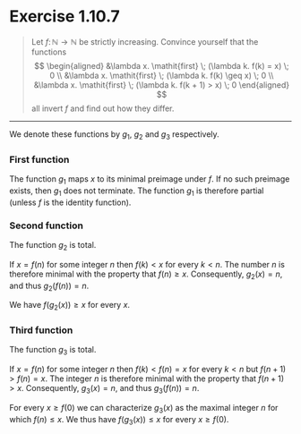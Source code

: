 # Exercise 1.10.7

> Let $f \colon \mathbb{N} \to \mathbb{N}$ be strictly increasing.
> Convince yourself that the functions
> $$
>   \begin{aligned}
>     &\lambda x. \mathit{first} \; (\lambda k. f(k) = x)     \; 0 \\
>     &\lambda x. \mathit{first} \; (\lambda k. f(k) \geq x)  \; 0 \\
>     &\lambda x. \mathit{first} \; (\lambda k. f(k + 1) > x) \; 0
>   \end{aligned}
> $$
> all invert $f$ and find out how they differ.

---

We denote these functions by $g_1$, $g_2$ and $g_3$ respectively.

### First function

The function $g_1$ maps $x$ to its minimal preimage under $f$.
If no such preimage exists, then $g_1$ does not terminate.
The function $g_1$ is therefore partial (unless $f$ is the identity function).

### Second function

The function $g_2$ is total.

If $x = f(n)$ for some integer $n$ then $f(k) < x$ for every $k < n$.
The number $n$ is therefore minimal with the property that $f(n) \geq x$.
Consequently, $g_2(x) = n$, and thus $g_2(f(n)) = n$.

We have $f(g_2(x)) \geq x$ for every $x$.

### Third function

The function $g_3$ is total.

If $x = f(n)$ for some integer $n$ then $f(k) < f(n) = x$ for every $k < n$ but $f(n + 1) > f(n) = x$.
The integer $n$ is therefore minimal with the property that $f(n + 1) > x$.
Consequently, $g_3(x) = n$, and thus $g_3(f(n)) = n$.

For every $x \geq f(0)$ we can characterize $g_3(x)$ as the maximal integer $n$ for which $f(n) \leq x$.
We thus have $f(g_3(x)) \leq x$ for every $x \geq f(0)$.
